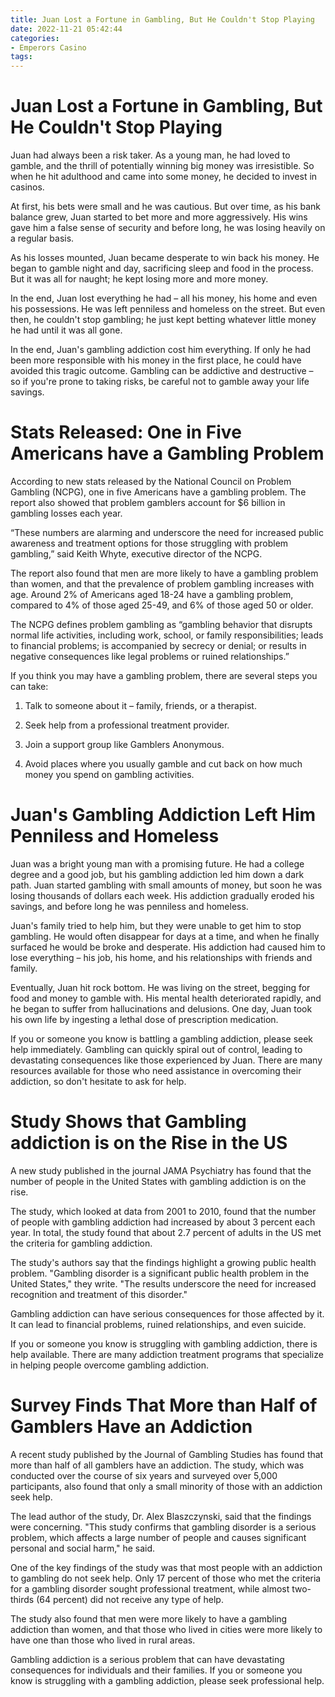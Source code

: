 ```yaml
---
title: Juan Lost a Fortune in Gambling, But He Couldn't Stop Playing
date: 2022-11-21 05:42:44
categories:
- Emperors Casino
tags:
---
```



#  Juan Lost a Fortune in Gambling, But He Couldn't Stop Playing

Juan had always been a risk taker. As a young man, he had loved to gamble, and the thrill of potentially winning big money was irresistible. So when he hit adulthood and came into some money, he decided to invest in casinos.

At first, his bets were small and he was cautious. But over time, as his bank balance grew, Juan started to bet more and more aggressively. His wins gave him a false sense of security and before long, he was losing heavily on a regular basis.

As his losses mounted, Juan became desperate to win back his money. He began to gamble night and day, sacrificing sleep and food in the process. But it was all for naught; he kept losing more and more money.

In the end, Juan lost everything he had – all his money, his home and even his possessions. He was left penniless and homeless on the street. But even then, he couldn't stop gambling; he just kept betting whatever little money he had until it was all gone.

In the end, Juan's gambling addiction cost him everything. If only he had been more responsible with his money in the first place, he could have avoided this tragic outcome. Gambling can be addictive and destructive – so if you're prone to taking risks, be careful not to gamble away your life savings.

#  Stats Released: One in Five Americans have a Gambling Problem

According to new stats released by the National Council on Problem Gambling (NCPG), one in five Americans have a gambling problem. The report also showed that problem gamblers account for $6 billion in gambling losses each year.

“These numbers are alarming and underscore the need for increased public awareness and treatment options for those struggling with problem gambling,” said Keith Whyte, executive director of the NCPG.

The report also found that men are more likely to have a gambling problem than women, and that the prevalence of problem gambling increases with age. Around 2% of Americans aged 18-24 have a gambling problem, compared to 4% of those aged 25-49, and 6% of those aged 50 or older.

The NCPG defines problem gambling as “gambling behavior that disrupts normal life activities, including work, school, or family responsibilities; leads to financial problems; is accompanied by secrecy or denial; or results in negative consequences like legal problems or ruined relationships.”

If you think you may have a gambling problem, there are several steps you can take:

1. Talk to someone about it – family, friends, or a therapist.

2. Seek help from a professional treatment provider.

3. Join a support group like Gamblers Anonymous.

4. Avoid places where you usually gamble and cut back on how much money you spend on gambling activities.

#  Juan's Gambling Addiction Left Him Penniless and Homeless

Juan was a bright young man with a promising future. He had a college degree and a good job, but his gambling addiction led him down a dark path. Juan started gambling with small amounts of money, but soon he was losing thousands of dollars each week. His addiction gradually eroded his savings, and before long he was penniless and homeless.

Juan's family tried to help him, but they were unable to get him to stop gambling. He would often disappear for days at a time, and when he finally surfaced he would be broke and desperate. His addiction had caused him to lose everything – his job, his home, and his relationships with friends and family.

Eventually, Juan hit rock bottom. He was living on the street, begging for food and money to gamble with. His mental health deteriorated rapidly, and he began to suffer from hallucinations and delusions. One day, Juan took his own life by ingesting a lethal dose of prescription medication.

If you or someone you know is battling a gambling addiction, please seek help immediately. Gambling can quickly spiral out of control, leading to devastating consequences like those experienced by Juan. There are many resources available for those who need assistance in overcoming their addiction, so don't hesitate to ask for help.

#  Study Shows that Gambling addiction is on the Rise in the US

A new study published in the journal JAMA Psychiatry has found that the number of people in the United States with gambling addiction is on the rise.

The study, which looked at data from 2001 to 2010, found that the number of people with gambling addiction had increased by about 3 percent each year. In total, the study found that about 2.7 percent of adults in the US met the criteria for gambling addiction.

The study's authors say that the findings highlight a growing public health problem. "Gambling disorder is a significant public health problem in the United States," they write. "The results underscore the need for increased recognition and treatment of this disorder."

Gambling addiction can have serious consequences for those affected by it. It can lead to financial problems, ruined relationships, and even suicide.

If you or someone you know is struggling with gambling addiction, there is help available. There are many addiction treatment programs that specialize in helping people overcome gambling addiction.

#  Survey Finds That More than Half of Gamblers Have an Addiction

A recent study published by the Journal of Gambling Studies has found that more than half of all gamblers have an addiction. The study, which was conducted over the course of six years and surveyed over 5,000 participants, also found that only a small minority of those with an addiction seek help.

The lead author of the study, Dr. Alex Blaszczynski, said that the findings were concerning. "This study confirms that gambling disorder is a serious problem, which affects a large number of people and causes significant personal and social harm," he said.

One of the key findings of the study was that most people with an addiction to gambling do not seek help. Only 17 percent of those who met the criteria for a gambling disorder sought professional treatment, while almost two-thirds (64 percent) did not receive any type of help.

The study also found that men were more likely to have a gambling addiction than women, and that those who lived in cities were more likely to have one than those who lived in rural areas.

Gambling addiction is a serious problem that can have devastating consequences for individuals and their families. If you or someone you know is struggling with a gambling addiction, please seek professional help.